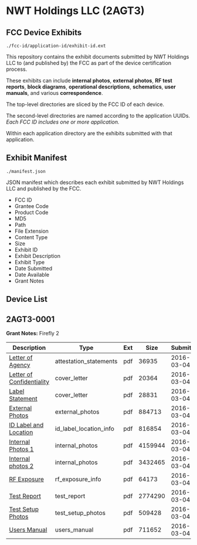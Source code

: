 # NWT Holdings LLC (2AGT3)
## FCC Device Exhibits

```
./fcc-id/application-id/exhibit-id.ext
```

This repository contains the exhibit documents submitted by NWT Holdings LLC to (and published by) the FCC as part of the device certification process.

These exhibits can include **internal photos**, **external photos**, **RF test reports**, **block diagrams**, **operational descriptions**, **schematics**, **user manuals**, and various **correspondence**.

The top-level directories are sliced by the FCC ID of each device.

The second-level directories are named according to the application UUIDs. *Each FCC ID includes one or more application.*

Within each application directory are the exhibits submitted with that application. 

## Exhibit Manifest

```
./manifest.json
```

JSON manifest which describes each exhibit submitted by NWT Holdings LLC and published by the FCC.

- FCC ID
- Grantee Code
- Product Code
- MD5
- Path
- File Extension
- Content Type
- Size
- Exhibit ID
- Exhibit Description
- Exhibit Type
- Date Submitted
- Date Available
- Grant Notes

## Device List
## 2AGT3-0001
**Grant Notes:** Firefly 2

| Description | Type | Ext | Size | Submitted | Available |
| ----------- | ---- | --- | ---- | --------- | --------- |
| [Letter of Agency](2AGT3-0001/19a2233ada5ab922e368f8d4db629a1e/2919902.pdf) | attestation_statements | pdf | 36935 | 2016-03-04 | 2016-03-04 |
| [Letter of Confidentiality](2AGT3-0001/19a2233ada5ab922e368f8d4db629a1e/2919904.pdf) | cover_letter | pdf | 20364 | 2016-03-04 | 2016-03-04 |
| [Label Statement](2AGT3-0001/19a2233ada5ab922e368f8d4db629a1e/2919927.pdf) | cover_letter | pdf | 28831 | 2016-03-04 | 2016-03-04 |
| [External Photos](2AGT3-0001/19a2233ada5ab922e368f8d4db629a1e/2919905.pdf) | external_photos | pdf | 884713 | 2016-03-04 | 2016-03-04 |
| [ID Label and Location](2AGT3-0001/19a2233ada5ab922e368f8d4db629a1e/2919906.pdf) | id_label_location_info | pdf | 816854 | 2016-03-04 | 2016-03-04 |
| [Internal Photos 1](2AGT3-0001/19a2233ada5ab922e368f8d4db629a1e/2919907.pdf) | internal_photos | pdf | 4159944 | 2016-03-04 | 2016-03-04 |
| [Internal photos 2](2AGT3-0001/19a2233ada5ab922e368f8d4db629a1e/2919908.pdf) | internal_photos | pdf | 3432465 | 2016-03-04 | 2016-03-04 |
| [RF Exposure](2AGT3-0001/19a2233ada5ab922e368f8d4db629a1e/2919910.pdf) | rf_exposure_info | pdf | 64173 | 2016-03-04 | 2016-03-04 |
| [Test Report](2AGT3-0001/19a2233ada5ab922e368f8d4db629a1e/2919912.pdf) | test_report | pdf | 2774290 | 2016-03-04 | 2016-03-04 |
| [Test Setup Photos](2AGT3-0001/19a2233ada5ab922e368f8d4db629a1e/2919913.pdf) | test_setup_photos | pdf | 509428 | 2016-03-04 | 2016-03-04 |
| [Users Manual](2AGT3-0001/19a2233ada5ab922e368f8d4db629a1e/2919914.pdf) | users_manual | pdf | 711652 | 2016-03-04 | 2016-03-04 |
